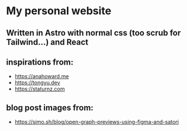 # My personal website
## Written in Astro with normal css (too scrub for Tailwind...) and React
## inspirations from:
* https://anahoward.me
* https://tongyu.dev
* https://staturnz.com
## blog post images from:
* https://simo.sh/blog/open-graph-previews-using-figma-and-satori